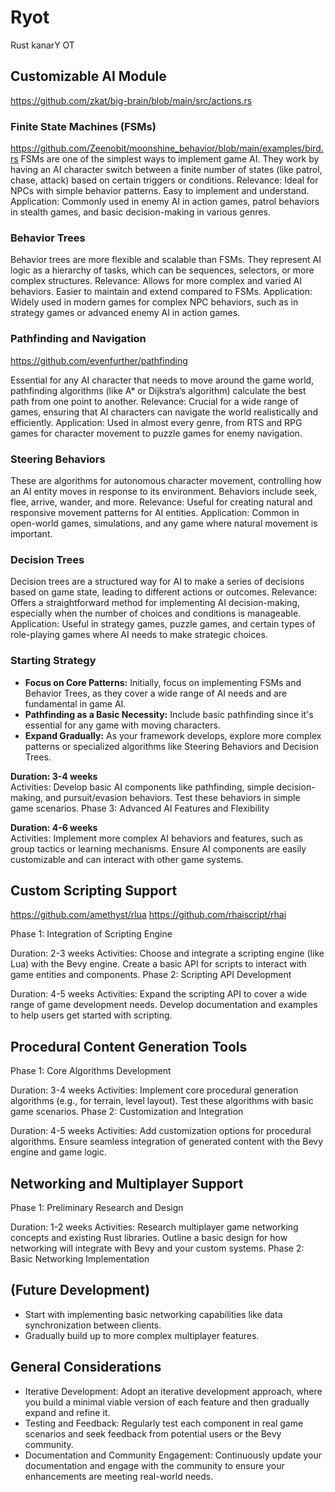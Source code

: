 # Ryot
Rust kanarY OT

## Customizable AI Module

https://github.com/zkat/big-brain/blob/main/src/actions.rs

### Finite State Machines (FSMs)
https://github.com/Zeenobit/moonshine_behavior/blob/main/examples/bird.rs
FSMs are one of the simplest ways to implement game AI. They work by having an AI character switch between a finite number of states (like patrol, chase, attack) based on certain triggers or conditions.
Relevance: Ideal for NPCs with simple behavior patterns. Easy to implement and understand.
Application: Commonly used in enemy AI in action games, patrol behaviors in stealth games, and basic decision-making in various genres.

### Behavior Trees
Behavior trees are more flexible and scalable than FSMs. They represent AI logic as a hierarchy of tasks, which can be sequences, selectors, or more complex structures.
Relevance: Allows for more complex and varied AI behaviors. Easier to maintain and extend compared to FSMs.
Application: Widely used in modern games for complex NPC behaviors, such as in strategy games or advanced enemy AI in action games.

### Pathfinding and Navigation
https://github.com/evenfurther/pathfinding

Essential for any AI character that needs to move around the game world, pathfinding algorithms (like A* or Dijkstra’s algorithm) calculate the best path from one point to another.
Relevance: Crucial for a wide range of games, ensuring that AI characters can navigate the world realistically and efficiently.
Application: Used in almost every genre, from RTS and RPG games for character movement to puzzle games for enemy navigation.

### Steering Behaviors
These are algorithms for autonomous character movement, controlling how an AI entity moves in response to its environment. Behaviors include seek, flee, arrive, wander, and more.
Relevance: Useful for creating natural and responsive movement patterns for AI entities.
Application: Common in open-world games, simulations, and any game where natural movement is important.

### Decision Trees
Decision trees are a structured way for AI to make a series of decisions based on game state, leading to different actions or outcomes.
Relevance: Offers a straightforward method for implementing AI decision-making, especially when the number of choices and conditions is manageable.
Application: Useful in strategy games, puzzle games, and certain types of role-playing games where AI needs to make strategic choices.

### Starting Strategy
- **Focus on Core Patterns:** Initially, focus on implementing FSMs and Behavior Trees, as they cover a wide range of AI needs and are fundamental in game AI.
- **Pathfinding as a Basic Necessity:** Include basic pathfinding since it's essential for any game with moving characters.
- **Expand Gradually:** As your framework develops, explore more complex patterns or specialized algorithms like Steering Behaviors and Decision Trees.

**Duration: 3-4 weeks**  
Activities:
Develop basic AI components like pathfinding, simple decision-making, and pursuit/evasion behaviors.
Test these behaviors in simple game scenarios.
Phase 3: Advanced AI Features and Flexibility

**Duration: 4-6 weeks**  
Activities:
Implement more complex AI behaviors and features, such as group tactics or learning mechanisms.
Ensure AI components are easily customizable and can interact with other game systems.

## Custom Scripting Support
https://github.com/amethyst/rlua
https://github.com/rhaiscript/rhai

Phase 1: Integration of Scripting Engine

Duration: 2-3 weeks
Activities:
Choose and integrate a scripting engine (like Lua) with the Bevy engine.
Create a basic API for scripts to interact with game entities and components.
Phase 2: Scripting API Development

Duration: 4-5 weeks
Activities:
Expand the scripting API to cover a wide range of game development needs.
Develop documentation and examples to help users get started with scripting.

## Procedural Content Generation Tools
   Phase 1: Core Algorithms Development

Duration: 3-4 weeks
Activities:
Implement core procedural generation algorithms (e.g., for terrain, level layout).
Test these algorithms with basic game scenarios.
Phase 2: Customization and Integration

Duration: 4-5 weeks
Activities:
Add customization options for procedural algorithms.
Ensure seamless integration of generated content with the Bevy engine and game logic.

## Networking and Multiplayer Support
   Phase 1: Preliminary Research and Design

Duration: 1-2 weeks
Activities:
Research multiplayer game networking concepts and existing Rust libraries.
Outline a basic design for how networking will integrate with Bevy and your custom systems.
Phase 2: Basic Networking Implementation

## (Future Development)
- Start with implementing basic networking capabilities like data synchronization between clients.
- Gradually build up to more complex multiplayer features.

## General Considerations
- Iterative Development: Adopt an iterative development approach, where you build a minimal viable version of each feature and then gradually expand and refine it.
- Testing and Feedback: Regularly test each component in real game scenarios and seek feedback from potential users or the Bevy community.
- Documentation and Community Engagement: Continuously update your documentation and engage with the community to ensure your enhancements are meeting real-world needs.